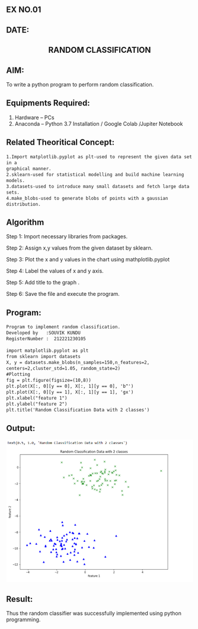 ## EX NO.01
## DATE:

## <p align = 'center'> RANDOM CLASSIFICATION</p>
## AIM:
To write a python program to perform random classification.

## Equipments Required:
1. Hardware – PCs
2. Anaconda – Python 3.7 Installation / Google Colab /Jupiter Notebook

## Related Theoritical Concept:
~~~
1.Import matplotlib.pyplot as plt-used to represent the given data set in a 
graphical manner. 
2.sklearn-used for statistical modelling and build machine learning models. 
3.datasets-used to introduce many small datasets and fetch large data sets. 
4.make_blobs-used to generate blobs of points with a gaussian distribution.
~~~
## Algorithm

Step 1:
Import necessary libraries from packages.

Step 2:
Assign x,y values from the given dataset by sklearn.

Step 3:
Plot the x and y values in the chart using mathplotlib.pyplot

Step 4:
Label the values of x and y axis.

Step 5:
Add title to the graph .

Step 6:
Save the file and execute the program.

## Program:
```
Program to implement random classification.
Developed by   :SOUVIK KUNDU
RegisterNumber :  212221230105

import matplotlib.pyplot as plt
from sklearn import datasets
X, y = datasets.make_blobs(n_samples=150,n_features=2, centers=2,cluster_std=1.05, random_state=2)               
#Plotting
fig = plt.figure(figsize=(10,8))
plt.plot(X[:, 0][y == 0], X[:, 1][y == 0], 'b^')
plt.plot(X[:, 0][y == 1], X[:, 1][y == 1], 'gx')
plt.xlabel("feature 1")
plt.ylabel("feature 2")
plt.title('Random Classification Data with 2 classes')
```

## Output:
![Ex no 1.Random Classifier plot](456.png)


## Result:
Thus the random classifier was successfully implemented using python programming.
